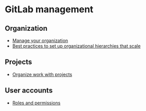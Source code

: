 # GitLab management

## Organization

* [Manage your organization](https://docs.gitlab.com/topics/set_up_organization/)
* [Best practices to set up organizational hierarchies that scale](https://about.gitlab.com/blog/2024/07/22/best-practices-to-set-up-organizational-hierarchies-that-scale/)

## Projects

* [Organize work with projects](https://docs.gitlab.com/user/project/organize_work_with_projects/)

## User accounts

* [Roles and permissions](https://docs.gitlab.com/user/permissions/)

